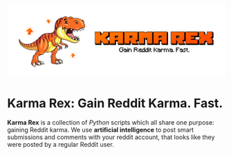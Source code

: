 ![Karma Rex Banner](/assets/karma-rex-banner.png)

# Karma Rex: Gain Reddit Karma. Fast.

**Karma Rex** is a collection of _Python_ scripts which all share one purpose: gaining Reddit karma. We use **artificial intelligence** to post smart submissions and comments with your reddit account, that looks like they were posted by a regular Reddit user.

